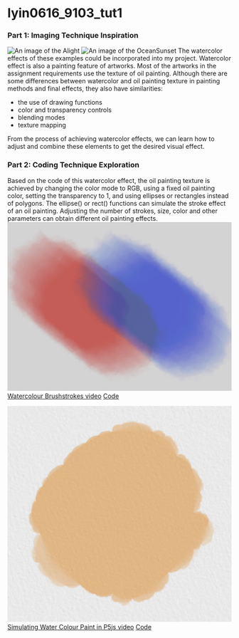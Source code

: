 # lyin0616_9103_tut1
### Part 1: Imaging Technique Inspiration 
![An image of the Alight](readmeImages/Alight.jpg)
![An image of the OceanSunset](readmeImages/Sunset.jpg)
The watercolor effects of these examples could be incorporated into my project. Watercolor effect is also a painting feature of artworks. Most of the artworks in the assignment requirements use the texture of oil painting. Although there are some differences between watercolor and oil painting texture in painting methods and final effects, they also have similarities:
- the use of drawing functions
- color and transparency controls
- blending modes
- texture mapping

From the process of achieving watercolor effects, we can learn how to adjust and combine these elements to get the desired visual effect.

### Part 2: Coding Technique Exploration
Based on the code of this watercolor effect, the oil painting texture is achieved by changing the color mode to RGB, using a fixed oil painting color, setting the transparency to 1, and using ellipses or rectangles instead of polygons. The ellipse() or rect() functions can simulate the stroke effect of an oil painting. Adjusting the number of strokes, size, color and other parameters can obtain different oil painting effects.
![WatercolourBrushstrokes](readmeImages/WatercolourBrushstrokes.jpg)
[Watercolour Brushstrokes video](https://www.youtube.com/watch?v=smO_u27QRK0&t=25s)
[Code](https://openprocessing.org/sketch/1009901)

![Watercolor Paint](readmeImages/WatercolorPaint.jpg)
[Simulating Water Colour Paint in P5js video](https://www.youtube.com/watch?v=olXv8GOfpNw&t=0s)
[Code](https://editor.p5js.org/BarneyCodes/sketches/QAEms_Oh8)


  





